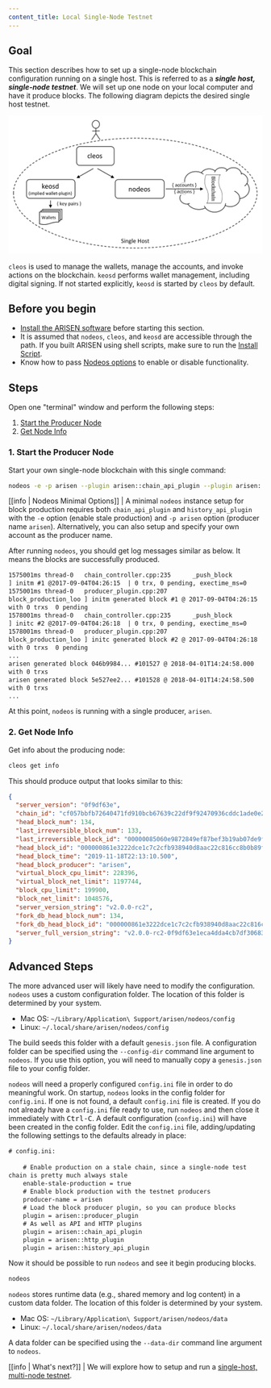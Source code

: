 ```yaml
---
content_title: Local Single-Node Testnet
---
```


## Goal

This section describes how to set up a single-node blockchain configuration running on a single host.  This is referred to as a _**single host, single-node testnet**_.  We will set up one node on your local computer and have it produce blocks.  The following diagram depicts the desired single host testnet.

![Single host single node testnet](single-host-single-node-testnet.png)

`cleos` is used to manage the wallets, manage the accounts, and invoke actions on the blockchain.  `keosd` performs wallet management, including digital signing.  If not started explicitly, `keosd` is started by `cleos` by default.

## Before you begin

* [Install the ARISEN software](../../../00_install/index.md) before starting this section.
* It is assumed that `nodeos`, `cleos`, and `keosd` are accessible through the path. If you built ARISEN using shell scripts, make sure to run the [Install Script](../../../00_install/01_build-from-source/01_shell-scripts/03_install-arisen-binaries.md).
* Know how to pass [Nodeos options](../../02_usage/00_nodeos-options.md) to enable or disable functionality.

## Steps

Open one "terminal" window and perform the following steps:

1. [Start the Producer Node](#1-start-the-producer-node)
2. [Get Node Info](#2-get-node-info)

### 1. Start the Producer Node

Start your own single-node blockchain with this single command:

```sh
nodeos -e -p arisen --plugin arisen::chain_api_plugin --plugin arisen::history_api_plugin
```

[[info | Nodeos Minimal Options]]
| A minimal `nodeos` instance setup for block production requires both `chain_api_plugin` and `history_api_plugin` with the `-e` option (enable stale production) and `-p arisen` option (producer name `arisen`). Alternatively, you can also setup and specify your own account as the producer name.

After running `nodeos`, you should get log messages similar as below. It means the blocks are successfully produced.

```console
1575001ms thread-0   chain_controller.cpp:235      _push_block          ] initm #1 @2017-09-04T04:26:15  | 0 trx, 0 pending, exectime_ms=0
1575001ms thread-0   producer_plugin.cpp:207       block_production_loo ] initm generated block #1 @ 2017-09-04T04:26:15 with 0 trxs  0 pending
1578001ms thread-0   chain_controller.cpp:235      _push_block          ] initc #2 @2017-09-04T04:26:18  | 0 trx, 0 pending, exectime_ms=0
1578001ms thread-0   producer_plugin.cpp:207       block_production_loo ] initc generated block #2 @ 2017-09-04T04:26:18 with 0 trxs  0 pending
...
arisen generated block 046b9984... #101527 @ 2018-04-01T14:24:58.000 with 0 trxs
arisen generated block 5e527ee2... #101528 @ 2018-04-01T14:24:58.500 with 0 trxs
...
```
At this point, `nodeos` is running with a single producer, `arisen`.

### 2. Get Node Info

Get info about the producing node:

```sh
cleos get info
```

This should produce output that looks similar to this:

```json
{
  "server_version": "0f9df63e",
  "chain_id": "cf057bbfb72640471fd910bcb67639c22df9f92470936cddc1ade0e2f2e7dc4f",
  "head_block_num": 134,
  "last_irreversible_block_num": 133,
  "last_irreversible_block_id": "00000085060e9872849ef87bef3b19ab07de9faaed71154510c7f0aeeaddae2c",
  "head_block_id": "000000861e3222dce1c7c2cfb938940d8aac22c816cc8b0b89f6bf65a8ad5bdc",
  "head_block_time": "2019-11-18T22:13:10.500",
  "head_block_producer": "arisen",
  "virtual_block_cpu_limit": 228396,
  "virtual_block_net_limit": 1197744,
  "block_cpu_limit": 199900,
  "block_net_limit": 1048576,
  "server_version_string": "v2.0.0-rc2",
  "fork_db_head_block_num": 134,
  "fork_db_head_block_id": "000000861e3222dce1c7c2cfb938940d8aac22c816cc8b0b89f6bf65a8ad5bdc",
  "server_full_version_string": "v2.0.0-rc2-0f9df63e1eca4dda4cb7df30683f4a1220599444"
}
```

## Advanced Steps

The more advanced user will likely have need to modify the configuration.  `nodeos` uses a custom configuration folder.  The location of this folder is determined by your system.

* Mac OS: `~/Library/Application\ Support/arisen/nodeos/config`
* Linux: `~/.local/share/arisen/nodeos/config`

The build seeds this folder with a default `genesis.json` file.  A configuration folder can be specified using the `--config-dir` command line argument to `nodeos`.  If you use this option, you will need to manually copy a `genesis.json` file to your config folder.
 
`nodeos` will need a properly configured `config.ini` file in order to do meaningful work.  On startup, `nodeos` looks in the config folder for `config.ini`.  If one is not found, a default `config.ini` file is created.  If you do not already have a `config.ini` file ready to use, run `nodeos` and then close it immediately with <kbd>Ctrl-C</kbd>.  A default configuration (`config.ini`) will have been created in the config folder.  Edit the `config.ini` file, adding/updating the following settings to the defaults already in place:

```console
# config.ini:

    # Enable production on a stale chain, since a single-node test chain is pretty much always stale
    enable-stale-production = true
    # Enable block production with the testnet producers
    producer-name = arisen
    # Load the block producer plugin, so you can produce blocks
    plugin = arisen::producer_plugin
    # As well as API and HTTP plugins
    plugin = arisen::chain_api_plugin
    plugin = arisen::http_plugin
    plugin = arisen::history_api_plugin
```

Now it should be possible to run `nodeos` and see it begin producing blocks.

```sh
nodeos
```

`nodeos` stores runtime data (e.g., shared memory and log content) in a custom data folder.  The location of this folder is determined by your system.

* Mac OS: `~/Library/Application\ Support/arisen/nodeos/data`
* Linux: `~/.local/share/arisen/nodeos/data`
 
A data folder can be specified using the `--data-dir` command line argument to `nodeos`.

[[info | What's next?]]
| We will explore how to setup and run a [single-host, multi-node testnet](01_local-multi-node-testnet.md).
